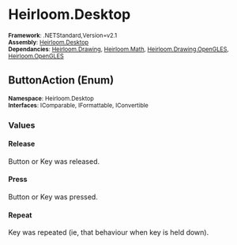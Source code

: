 # Heirloom.Desktop

<small>**Framework**: .NETStandard,Version=v2.1</small>  
<small>**Assembly**: [Heirloom.Desktop](../Heirloom.Desktop/Heirloom.Desktop.md)</small>  
<small>**Dependancies**: [Heirloom.Drawing](../Heirloom.Drawing/Heirloom.Drawing.md), [Heirloom.Math](../Heirloom.Math/Heirloom.Math.md), [Heirloom.Drawing.OpenGLES](../Heirloom.Drawing.OpenGLES/Heirloom.Drawing.OpenGLES.md), [Heirloom.OpenGLES](../Heirloom.OpenGLES/Heirloom.OpenGLES.md)</small>  

## ButtonAction (Enum)
<small>**Namespace**: Heirloom.Desktop</small>  
<small>**Interfaces**: IComparable, IFormattable, IConvertible</small>  

### Values

#### Release
<member name="F:Heirloom.Desktop.ButtonAction.Release">
  <summary>
            Button or Key was released.
            </summary>
</member>

#### Press
<member name="F:Heirloom.Desktop.ButtonAction.Press">
  <summary>
            Button or Key was pressed.
            </summary>
</member>

#### Repeat
<member name="F:Heirloom.Desktop.ButtonAction.Repeat">
  <summary>
            Key was repeated (ie, that behaviour when key is held down).
            </summary>
</member>

